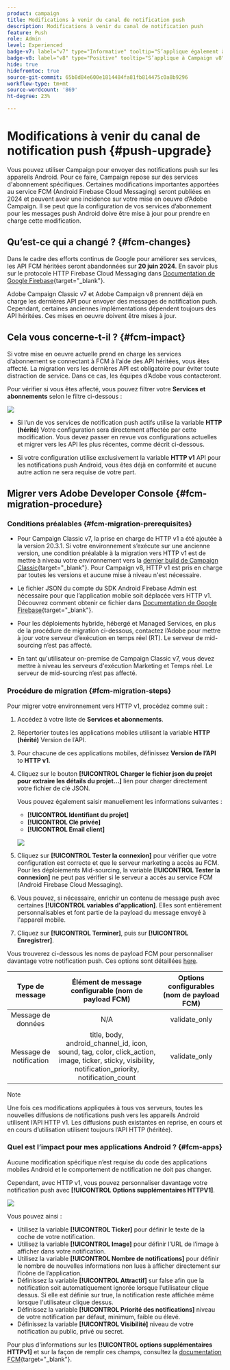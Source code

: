 ```yaml
---
product: campaign
title: Modifications à venir du canal de notification push
description: Modifications à venir du canal de notification push
feature: Push
role: Admin
level: Experienced
badge-v7: label="v7" type="Informative" tooltip="S’applique également à Campaign Classic v7"
badge-v8: label="v8" type="Positive" tooltip="S’applique à Campaign v8"
hide: true
hidefromtoc: true
source-git-commit: 65b8d84e600e1814484fa81fb814475c0a8b9296
workflow-type: tm+mt
source-wordcount: '869'
ht-degree: 23%

---
```


# Modifications à venir du canal de notification push {#push-upgrade}

Vous pouvez utiliser Campaign pour envoyer des notifications push sur les appareils Android. Pour ce faire, Campaign repose sur des services d&#39;abonnement spécifiques. Certaines modifications importantes apportées au service FCM (Android Firebase Cloud Messaging) seront publiées en 2024 et peuvent avoir une incidence sur votre mise en oeuvre d’Adobe Campaign. Il se peut que la configuration de vos services d’abonnement pour les messages push Android doive être mise à jour pour prendre en charge cette modification.

## Qu’est-ce qui a changé ? {#fcm-changes}

Dans le cadre des efforts continus de Google pour améliorer ses services, les API FCM héritées seront abandonnées sur **20 juin 2024**. En savoir plus sur le protocole HTTP Firebase Cloud Messaging dans [Documentation de Google Firebase](https://firebase.google.com/docs/cloud-messaging/http-server-ref){target="_blank"}.

Adobe Campaign Classic v7 et Adobe Campaign v8 prennent déjà en charge les dernières API pour envoyer des messages de notification push. Cependant, certaines anciennes implémentations dépendent toujours des API héritées. Ces mises en oeuvre doivent être mises à jour.

## Cela vous concerne-t-il ? {#fcm-impact}

Si votre mise en oeuvre actuelle prend en charge les services d’abonnement se connectant à FCM à l’aide des API héritées, vous êtes affecté. La migration vers les dernières API est obligatoire pour éviter toute distraction de service. Dans ce cas, les équipes d’Adobe vous contacteront.

Pour vérifier si vous êtes affecté, vous pouvez filtrer votre **Services et abonnements** selon le filtre ci-dessous :

![](assets/filter-services-fcm.png)


* Si l’un de vos services de notification push actifs utilise la variable **HTTP (hérité)** Votre configuration sera directement affectée par cette modification. Vous devez passer en revue vos configurations actuelles et migrer vers les API les plus récentes, comme décrit ci-dessous.

* Si votre configuration utilise exclusivement la variable **HTTP v1** API pour les notifications push Android, vous êtes déjà en conformité et aucune autre action ne sera requise de votre part.

## Migrer vers Adobe Developer Console {#fcm-migration-procedure}

### Conditions préalables {#fcm-migration-prerequisites}

* Pour Campaign Classic v7, la prise en charge de HTTP v1 a été ajoutée à la version 20.3.1. Si votre environnement s’exécute sur une ancienne version, une condition préalable à la migration vers HTTP v1 est de mettre à niveau votre environnement vers la [dernier build de Campaign Classic](https://experienceleague.adobe.com/docs/campaign-classic/using/release-notes/latest-release.html?lang=fr){target="_blank"}. Pour Campaign v8, HTTP v1 est pris en charge par toutes les versions et aucune mise à niveau n&#39;est nécessaire.

* Le fichier JSON du compte du SDK Android Firebase Admin est nécessaire pour que l’application mobile soit déplacée vers HTTP v1. Découvrez comment obtenir ce fichier dans [Documentation de Google Firebase](https://firebase.google.com/docs/admin/setup#initialize-sdk){target="_blank"}.

* Pour les déploiements hybride, hébergé et Managed Services, en plus de la procédure de migration ci-dessous, contactez l’Adobe pour mettre à jour votre serveur d’exécution en temps réel (RT). Le serveur de mid-sourcing n’est pas affecté.

* En tant qu&#39;utilisateur on-premise de Campaign Classic v7, vous devez mettre à niveau les serveurs d&#39;exécution Marketing et Temps réel. Le serveur de mid-sourcing n’est pas affecté.

### Procédure de migration {#fcm-migration-steps}

Pour migrer votre environnement vers HTTP v1, procédez comme suit :

1. Accédez à votre liste de **Services et abonnements**.
1. Répertorier toutes les applications mobiles utilisant la variable **HTTP (hérité)** Version de l’API.
1. Pour chacune de ces applications mobiles, définissez **Version de l’API** to **HTTP v1**.
1. Cliquez sur le bouton **[!UICONTROL Charger le fichier json du projet pour extraire les détails du projet...]** lien pour charger directement votre fichier de clé JSON.

   Vous pouvez également saisir manuellement les informations suivantes :

   * **[!UICONTROL Identifiant du projet]**
   * **[!UICONTROL Clé privée]**
   * **[!UICONTROL Email client]**

   ![](assets/android-http-v1-config.png)

1. Cliquez sur **[!UICONTROL Tester la connexion]** pour vérifier que votre configuration est correcte et que le serveur marketing a accès au FCM. Pour les déploiements Mid-sourcing, la variable **[!UICONTROL Tester la connexion]** ne peut pas vérifier si le serveur a accès au service FCM (Android Firebase Cloud Messaging).
1. Vous pouvez, si nécessaire, enrichir un contenu de message push avec certaines **[!UICONTROL variables d&#39;application]**. Elles sont entièrement personnalisables et font partie de la payload du message envoyé à l&#39;appareil mobile.
1. Cliquez sur **[!UICONTROL Terminer]**, puis sur **[!UICONTROL Enregistrer]**.

Vous trouverez ci-dessous les noms de payload FCM pour personnaliser davantage votre notification push. Ces options sont détaillées [here](#fcm-apps).

| Type de message | Élément de message configurable (nom de payload FCM) | Options configurables (nom de payload FCM) |
|:-:|:-:|:-:|
| Message de données | N/A | validate_only |
| Message de notification | title, body, android_channel_id, icon, sound, tag, color, click_action, image, ticker, sticky, visibility, notification_priority, notification_count <br> | validate_only |


>[!NOTE]
>
>Une fois ces modifications appliquées à tous vos serveurs, toutes les nouvelles diffusions de notifications push vers les appareils Android utilisent l’API HTTP v1. Les diffusions push existantes en reprise, en cours et en cours d’utilisation utilisent toujours l’API HTTP (héritée).

### Quel est l’impact pour mes applications Android ? {#fcm-apps}

Aucune modification spécifique n’est requise du code des applications mobiles Android et le comportement de notification ne doit pas changer.

Cependant, avec HTTP v1, vous pouvez personnaliser davantage votre notification push avec **[!UICONTROL Options supplémentaires HTTPV1]**.

![](assets/android-push-additional-options.png)

Vous pouvez ainsi :

* Utilisez la variable **[!UICONTROL Ticker]** pour définir le texte de la coche de votre notification.
* Utilisez la variable **[!UICONTROL Image]** pour définir l’URL de l’image à afficher dans votre notification.
* Utilisez la variable **[!UICONTROL Nombre de notifications]** pour définir le nombre de nouvelles informations non lues à afficher directement sur l’icône de l’application.
* Définissez la variable **[!UICONTROL Attractif]** sur false afin que la notification soit automatiquement ignorée lorsque l’utilisateur clique dessus. Si elle est définie sur true, la notification reste affichée même lorsque l&#39;utilisateur clique dessus.
* Définissez la variable **[!UICONTROL Priorité des notifications]** niveau de votre notification par défaut, minimum, faible ou élevé.
* Définissez la variable **[!UICONTROL Visibilité]** niveau de votre notification au public, privé ou secret.

Pour plus d&#39;informations sur les **[!UICONTROL options supplémentaires HTTPv1]** et sur la façon de remplir ces champs, consultez la [documentation FCM](https://firebase.google.com/docs/reference/fcm/rest/v1/projects.messages#androidnotification){target="_blank"}.


